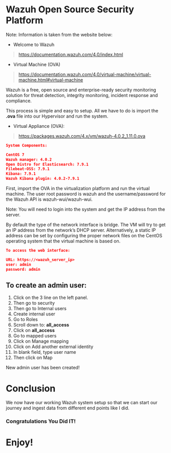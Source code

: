 # Wazuh Open Source Security Platform

Note: Information is taken from the website below:

- Welcome to Wazuh
> https://documentation.wazuh.com/4.0/index.html

- Virtual Machine (OVA)
> https://documentation.wazuh.com/4.0/virtual-machine/virtual-machine.html#virtual-machine

Wazuh is a free, open source and enterprise-ready security monitoring solution for threat detection, integrity monitoring, incident response and compliance.

This process is simple and easy to setup. All we have to do is import the **.ova** file into our Hypervisor and run the system.

- Virtual Appliance (OVA):
> https://packages.wazuh.com/4.x/vm/wazuh-4.0.2_1.11.0.ova

```json
System Components:

CentOS 7
Wazuh manager: 4.0.2
Open Distro for Elasticsearch: 7.9.1
Filebeat-OSS: 7.9.1
Kibana: 7.9.1
Wazuh Kibana plugin: 4.0.2-7.9.1
```

First, import the OVA in the virtualization platform and run the virtual machine. The user root password is wazuh and the username/password for the Wazuh API is wazuh-wui/wazuh-wui.

Note: You will need to login into the system and get the IP address from the server.

By default the type of the network interface is bridge. The VM will try to get an IP address from the network’s DHCP server. Alternatively, a static IP address can be set by configuring the proper network files on the CentOS operating system that the virtual machine is based on.

```json
To access the web interface:

URL: https://<wazuh_server_ip>
user: admin
password: admin
```

## To create an admin user: 

1. Click on the 3 line on the left panel.
2. Then go to security
3. Then go to Internal users
4. Create internal user
5. Go to Roles
6. Scroll down to: **all_access**
7. Click on **all_access**
8. Go to mapped users
9. Click on Manage mapping
10. Click on Add another external identity
11. In blank field, type user name
12. Then click on Map

New admin user has been created!

# Conclusion

We now have our working Wazuh system setup so that we can start our journey and ingest data from different end points like I did.

### Congratulations You Did IT!

# Enjoy!